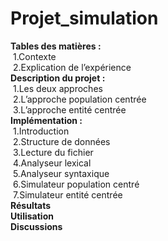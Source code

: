 # Projet_simulation

**Tables des matières :**  
&nbsp;1.Contexte  
&nbsp;2.Explication de l’expérience  
**Description du projet :**  
&nbsp;1.Les deux approches  
&nbsp;2.L’approche population centrée  
&nbsp;3.L’approche entité centrée  
**Implémentation :**  
&nbsp;1.Introduction  
&nbsp;2.Structure de données  
&nbsp;3.Lecture du fichier   
&nbsp;4.Analyseur lexical   
&nbsp;5.Analyseur syntaxique  
&nbsp;6.Simulateur population centré    
&nbsp;7.Simulateur entité centrée   
**Résultats**   
**Utilisation**  
**Discussions**
